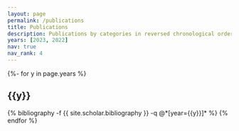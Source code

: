```yaml
---
layout: page
permalink: /publications
title: Publications
description: Publications by categories in reversed chronological order. 
years: [2023, 2022]
nav: true
nav_rank: 4
---
```

<!-- _pages/publications.md -->
<div class="publications">

{%- for y in page.years %}
  <h2 class="year">{{y}}</h2>
  {% bibliography -f {{ site.scholar.bibliography }} -q @*[year={{y}}]* %}
{% endfor %}

</div>



